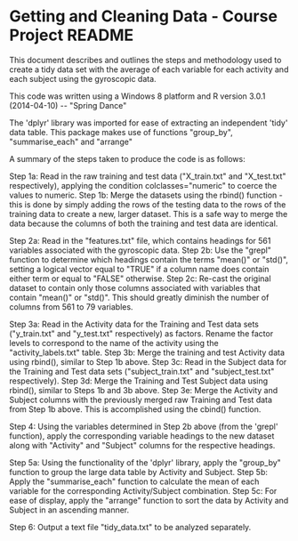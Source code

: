 # Getting and Cleaning Data - Course Project README

This document describes and outlines the steps and methodology used to create a tidy data set with 
the average of each variable for each activity and each subject using the gyroscopic data.

This code was written using a Windows 8 platform and R version 3.0.1 (2014-04-10) -- "Spring Dance"

The 'dplyr' library was imported for ease of extracting an independent 'tidy' data table.
This package makes use of functions "group_by", "summarise_each" and "arrange"

A summary of the steps taken to produce the code is as follows:

Step 1a: Read in the raw training and test data ("X_train.txt" and "X_test.txt" respectively), applying the condition 
colclasses="numeric" to coerce the values to numeric. 
Step 1b: Merge the datasets using the rbind() function - this is done by simply adding the rows of the testing data to the
rows of the training data to create a new, larger dataset. This is a safe way to merge the data because the columns of both 
the training and test data are identical.

Step 2a: Read in the "features.txt" file, which contains headings for 561 variables associated with the gyroscopic data.
Step 2b: Use the "grepl" function to determine which headings contain the terms "mean()" or "std()", setting a logical vector
equal to "TRUE" if a column name does contain either term or equal to "FALSE" otherwise.
Step 2c: Re-cast the original dataset to contain only those columns associated with variables that contain "mean()" or "std()".
This should greatly diminish the number of columns from 561 to 79 variables.

Step 3a: Read in the Activity data for the Training and Test data sets ("y_train.txt" and "y_test.txt" respectively) as factors.
Rename the factor levels to correspond to the name of the activity using the "activity_labels.txt" table.
Step 3b: Merge the training and test Activity data using rbind(), similar to Step 1b above.
Step 3c: Read in the Subject data for the Training and Test data sets ("subject_train.txt" and "subject_test.txt" respectively).
Step 3d: Merge the Training and Test Subject data using rbind(), similar to Steps 1b and 3b above.
Step 3e: Merge the Activity and Subject columns with the previously merged raw Training and Test data from Step 1b above. 
This is accomplished using the cbind() function.

Step 4: Using the variables determined in Step 2b above (from the 'grepl' function), apply the corresponding variable headings
to the new dataset along with "Activity" and "Subject" columns for the respective headings.

Step 5a: Using the functionality of the 'dplyr' library, apply the "group_by" function to group the large data table by Activity
and Subject.
Step 5b: Apply the "summarise_each" function to calculate the mean of each variable for the corresponding Activity/Subject combination.
Step 5c: For ease of display, apply the "arrange" function to sort the data by Activity and Subject in an ascending manner.

Step 6: Output a text file "tidy_data.txt" to be analyzed separately.
